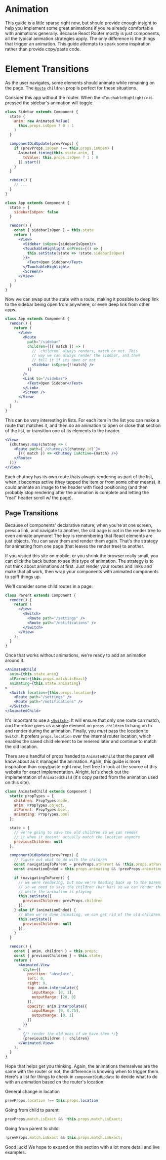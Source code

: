 # Animation

This guide is a little sparse right now, but should provide enough insight to help you implement some great animations if you're already comfortable with animations generally. Because React Router mostly is just components, all the typical animation strategies apply. The only difference is the things that trigger an animation. This guide attempts to spark some inspiration rather than provide copy/paste code.

# Element Transitions

As the user navigates, some elements should animate while remaining on the
page. The [`Route`][route] `children` prop is perfect for these situations.

Consider this app without the router. When the `<TouchableHighlight/>` is pressed
the sidebar's animation will toggle.

```jsx
class Sidebar extends Component {
  state {
    anim: new Animated.Value(
      this.props.isOpen ? 0 : 1
    )
  }

  componentDidUpdate(prevProps) {
    if (prevProps.isOpen !== this.props.isOpen) {
      Animated.timing(this.state.anim, {
        toValue: this.props.isOpen ? 1 : 0
      }).start()
    }
  }

  render() {
    // ...
  }
}

class App extends Component {
  state = {
    sidebarIsOpen: false
  }

  render() {
    const { sidebarIsOpen } = this.state
    return (
      <View>
        <Sidebar isOpen={sidebarIsOpen}/>
        <TouchableHighlight onPress={() => {
          this.setState(state => !state.sidebarIsOpen)
        }}>
          <Text>Open Sidebar</Text>
        </TouchableHighlight>
        <Screen/>
      </View>
    )
  }
}
```

Now we can swap out the state with a route, making it possible to deep link to the sidebar being open from anywhere, or even deep link from other apps.

```jsx
class App extends Component {
  render() {
    return (
      <View>
        <Route
          path="/sidebar"
          children={({ match }) => (
            // `children` always renders, match or not. This
            // way we can always render the sidebar, and then
            // tell it if its open or not
            <Sidebar isOpen={!!match} />
          )}
        />
        <Link to="/sidebar">
          <Text>Open Sidebar</Text>
        </Link>
        <Screen />
      </View>
    );
  }
}
```

This can be very interesting in lists. For each item in the list you can
make a route that matches it, and then do an animation to open or close
that section of the list, or transition one of its elements to the
header.

```jsx
<View>
  {chutneys.map(chutney => (
    <Route path={`/chutney/${chutney.id}`}>
      {({ match }) => <Chutney isActive={match} />}
    </Route>
  ))}
</View>
```

Each chutney has its own route thats always rendering as part of the list, when it becomes active (they tapped the item or from some other means), it could animate an image to the header with fixed positioning (and then probably stop rendering after the animation is complete and letting the "real" header scroll w/ the page).

## Page Transitions

Because of components' declarative nature, when you're at one screen, press a link, and navigate to another, the old page is not in the render tree to even animate anymore! The key is remembering that React elements are just objects. You can save them and render them again. That's the strategy for animating from one page (that leaves the render tree) to another.

If you visited this site on mobile, or you shrink the browser really small, you can click the back button to see this type of animation. The strategy is to not think about animations at first. Just render your routes and links and make that all work, then wrap your components with animated components to spiff things up.

We'll consider some child routes in a page:

```jsx
class Parent extends Component {
  render() {
    return (
      <View>
        <Switch>
          <Route path="/settings" />
          <Route path="/notifications" />
        </Switch>
      </View>
    );
  }
}
```

Once that works without animations, we're ready to add an animation around it.

```jsx
<AnimatedChild
  anim={this.state.anim}
  atParent={this.props.match.isExact}
  animating={this.state.animating}
>
  <Switch location={this.props.location}>
    <Route path="/settings" />
    <Route path="/notifications" />
  </Switch>
</AnimatedChild>
```

It's important to use a [`<Switch>`][switch]. It will ensure that only one route can match, and therefore gives us a single element on `props.children` to hang on to and render during the animation. Finally, you _must_ pass the location to `Switch`. It prefers `props.location` over the internal router location, which enables the saved child element to be renered later and continue to match the old location.

There are a handful of props handed to `AnimatedChild` that the parent will know about as it manages the animation. Again, this guide is more inspiration than copy/paste right now, feel free to look at the source of this website for exact implementation. Alright, let's check out the implementation of `AnimatedChild` (it's copy pasted from the animation used on this site).

```jsx
class AnimatedChild extends Component {
  static propTypes = {
    children: PropTypes.node,
    anim: PropTypes.object,
    atParent: PropTypes.bool,
    animating: PropTypes.bool
  };

  state = {
    // we're going to save the old children so we can render
    // it when it doesnt' actually match the location anymore
    previousChildren: null
  };

  componentDidUpdate(prevProps) {
    // figure out what to do with the children
    const navigatingToParent = prevProps.atParent && !this.props.atParent;
    const animationEnded = this.props.animating && !prevProps.animating;

    if (navigatingToParent) {
      // we were rendering, but now we're heading back up to the parent,
      // so we need to save the children (har har) so we can render them
      // while the animation is playing
      this.setState({
        previousChildren: prevProps.children
      });
    } else if (animationEnded) {
      // When we're done animating, we can get rid of the old children.
      this.setState({
        previousChildren: null
      });
    }
  }

  render() {
    const { anim, children } = this.props;
    const { previousChildren } = this.state;
    return (
      <Animated.View
        style={{
          position: "absolute",
          left: 0,
          right: 0,
          top: anim.interpolate({
            inputRange: [0, 1],
            outputRange: [20, 0]
          }),
          opacity: anim.interpolate({
            inputRange: [0, 0.75],
            outputRange: [0, 1]
          })
        }}
      >
        {/* render the old ones if we have them */}
        {previousChildren || children}
      </Animated.View>
    );
  }
}
```

Hope that helps get you thinking. Again, the animations themselves are the same with the router or not, the difference is knowing when to trigger them. Here's a list for things to check in `componentDidUpdate` to decide what to do with an animation based on the router's location:

General change in location

```js
prevProps.location !== this.props.location`
```

Going from child to parent:

```js
prevProps.match.isExact && !this.props.match.isExact;
```

Going from parent to child:

```js
!prevProps.match.isExact && this.props.match.isExact;
```

Good luck! We hope to expand on this section with a lot more detail and live examples.

[route]: ../api/Route.md
[switch]: ../api/Switch.md
